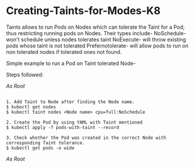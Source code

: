 # Creating-Taints-for-Modes-K8
Taints allows to run Pods on Nodes which can tolerate the Taint for a Pod; thus restricting running pods on Nodes. Their types include-
NoSchedule- won't schedule unless nodes tolerates taint
NoExecute- will throw existing pods whose taint is not tolerated
Prefernotolerate- will allow pods to run on non tolerated nodes if tolerated ones not found.

Simple example to run a Pod on Taint tolerated Node-

Steps followed:

*As Root*
```

1. Add Taint to Node after finding the Node name.
$ kubectl get nodes 
$ kubectl taint nodes <Node name> cpu=full:NoSchedule

2. Create the Pod by using YAML with Taint mentioned
$ kubectl apply -f pods-with-taint --record

3. Check whether the Pod was created in the correct Node with corresponding Taint tolerance.
$ kubectl get pods -o wide

```
*As Root*
